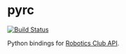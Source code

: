 pyrc
==========

[![Build Status](https://travis-ci.org/CMU-Robotics-Club/pyrc.svg)](https://travis-ci.org/CMU-Robotics-Club/pyrc)

Python bindings for [Robotics Club API](https://roboticsclub.org/api).

